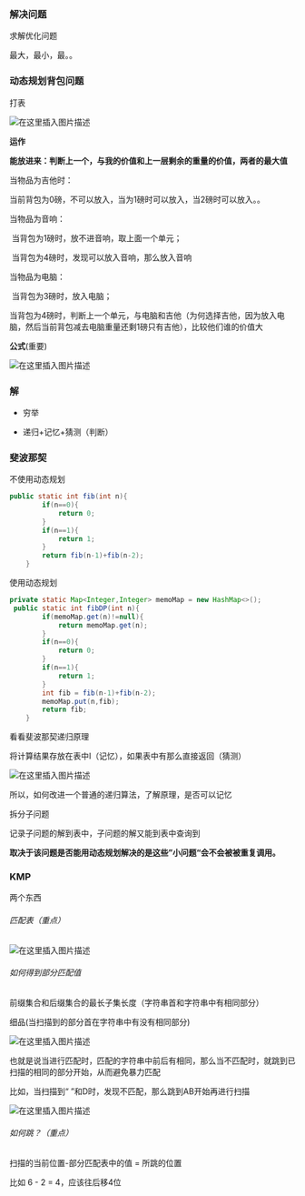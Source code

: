 ### 解决问题

求解优化问题

最大，最小，最。。

### 动态规划背包问题

打表

![在这里插入图片描述](https://img-blog.csdnimg.cn/20210507101742556.png?x-oss-process=image/watermark,type_ZmFuZ3poZW5naGVpdGk,shadow_10,text_aHR0cHM6Ly9ibG9nLmNzZG4ubmV0L3dlaXhpbl80NDc3MTU4Mg==,size_16,color_FFFFFF,t_70)

**运作**

**能放进来：判断上一个，与我的价值和上一层剩余的重量的价值，两者的最大值**

当物品为吉他时：

​	当前背包为0磅，不可以放入，当为1磅时可以放入，当2磅时可以放入。。

当物品为音响：

​	当背包为1磅时，放不进音响，取上面一个单元；

​	当背包为4磅时，发现可以放入音响，那么放入音响

当物品为电脑：

​	当背包为3磅时，放入电脑；

​	当背包为4磅时，判断上一个单元，与电脑和吉他（为何选择吉他，因为放入电脑，然后当前背包减去电脑重量还剩1磅只有吉他），比较他们谁的价值大

**公式**(重要)

![在这里插入图片描述](https://img-blog.csdnimg.cn/20210507101842330.png?x-oss-process=image/watermark,type_ZmFuZ3poZW5naGVpdGk,shadow_10,text_aHR0cHM6Ly9ibG9nLmNzZG4ubmV0L3dlaXhpbl80NDc3MTU4Mg==,size_16,color_FFFFFF,t_70)



### 解

- 穷举

- 递归+记忆+猜测（判断）

### 斐波那契

不使用动态规划

```java
public static int fib(int n){
        if(n==0){
            return 0;
        }
        if(n==1){
            return 1;
        }
        return fib(n-1)+fib(n-2);
    }

```

使用动态规划

```java
private static Map<Integer,Integer> memoMap = new HashMap<>();
 public static int fibDP(int n){
        if(memoMap.get(n)!=null){
            return memoMap.get(n);
        }
        if(n==0){
            return 0;
        }
        if(n==1){
            return 1;
        }
        int fib = fib(n-1)+fib(n-2);
        memoMap.put(n,fib);
        return fib;
    }
```

看看斐波那契递归原理

将计算结果存放在表中I（记忆），如果表中有那么直接返回（猜测）

![在这里插入图片描述](https://img-blog.csdnimg.cn/20210507110730579.png?x-oss-process=image/watermark,type_ZmFuZ3poZW5naGVpdGk,shadow_10,text_aHR0cHM6Ly9ibG9nLmNzZG4ubmV0L3dlaXhpbl80NDc3MTU4Mg==,size_16,color_FFFFFF,t_70)

所以，如何改进一个普通的递归算法，了解原理，是否可以记忆



拆分子问题

记录子问题的解到表中，子问题的解又能到表中查询到

 **取决于该问题是否能用动态规划解决的是这些”小问题“会不会被被重复调用。** 



### KMP

两个东西

###### 匹配表（重点）

![在这里插入图片描述](https://img-blog.csdnimg.cn/20210507211116715.png)

###### 如何得到部分匹配值

前缀集合和后缀集合的最长子集长度（字符串首和字符串中有相同部分）

细品(当扫描到的部分首在字符串中有没有相同部分)

![在这里插入图片描述](https://img-blog.csdnimg.cn/20210507211229429.png?x-oss-process=image/watermark,type_ZmFuZ3poZW5naGVpdGk,shadow_10,text_aHR0cHM6Ly9ibG9nLmNzZG4ubmV0L3dlaXhpbl80NDc3MTU4Mg==,size_16,color_FFFFFF,t_70)

也就是说当进行匹配时，匹配的字符串中前后有相同，那么当不匹配时，就跳到已扫描的相同的部分开始，从而避免暴力匹配

比如，当扫描到“ ”和D时，发现不匹配，那么跳到AB开始再进行扫描

![在这里插入图片描述](https://img-blog.csdnimg.cn/20210507211525729.png?x-oss-process=image/watermark,type_ZmFuZ3poZW5naGVpdGk,shadow_10,text_aHR0cHM6Ly9ibG9nLmNzZG4ubmV0L3dlaXhpbl80NDc3MTU4Mg==,size_16,color_FFFFFF,t_70)

###### 如何跳？（重点）

扫描的当前位置-部分匹配表中的值 = 所跳的位置

比如 6 - 2 = 4，应该往后移4位
